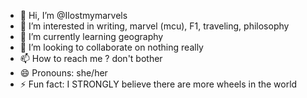 - 👋 Hi, I’m @Ilostmymarvels
- 👀 I’m interested in writing, marvel (mcu), F1, traveling, philosophy
- 🌱 I’m currently learning geography
- 💞️ I’m looking to collaborate on nothing really
- 📫 How to reach me ? don't bother
- 😄 Pronouns: she/her
- ⚡ Fun fact: I STRONGLY believe there are more wheels in the world

<!---
Ilostmymarvels/Ilostmymarvels is a ✨ special ✨ repository because its `README.md` (this file) appears on your GitHub profile.
You can click the Preview link to take a look at your changes.
--->
